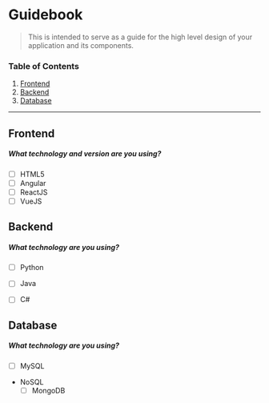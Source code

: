 # Guidebook

> This is intended to serve as a guide for the high level design of your application and its components.

### Table of Contents
1. [Frontend](#frontend)
2. [Backend](#backend)
3. [Database](#database)

---  
  

## Frontend

##### What technology and version are you using?
- [ ] HTML5
- [ ] Angular
- [ ] ReactJS
- [ ] VueJS

## Backend

##### What technology are you using?
- [ ] Python
- [ ] Java
- [ ] C#


## Database

##### What technology are you using?
- [ ] MySQL
- NoSQL
    - [ ] MongoDB
